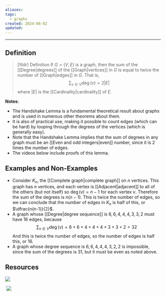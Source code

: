 ```yaml
---
aliases: 
tags:
  - graphs
created: 2024-08-02
updated:
---
```

---
## Definition 

> [!tldr] Definition
> If $G = (V,E)$ is a graph, then the sum of the [[Degree|degrees]] of the [[Graph|vertices]] in $G$ is equal to twice the number of [[Graph|edges]] in $G$. That is, 
> $$\sum_{v \in V} \deg(v) = 2 |E|$$
> where $|E|$ is the [[Cardinality|cardinality]] of $E$. 

**Notes**: 
- The Handshake Lemma is a fundamental theoretical result about graphs and is used in numerous other theorems about them. 
- It is also of practical use, making it possible to count edges (which can be hard) by looping through the degrees of the vertices (which is generally easy). 
- Note that the Handshake Lemma implies that the sum of degrees in any graph must be an [[Even and odd integers|even]] number, since it is 2 times the number of edges. 
- The videos below include proofs of this lemma. 

## Examples and Non-Examples

- Consider $K_n$, the [[Complete graph|complete graph]] on $n$ vertices. This graph has $n$ vertices, and each vertex is [[Adjacent|adjacent]] to all of the others (but not itself) so $\deg(v) = n-1$ for each vertex $v$. Therefore the sum of the degrees is $n(n-1)$. This is twice the number of edges, so we can conclude that the number of edges in $K_n$ is half of this, or $\dfrac{n(n-1)}{2}$. 
- A graph whose [[Degree|degree sequence]] is $6,6,4,4,4,3,3,2$ must have 16 edges, because
$$\sum_{v \in V} \deg(v) = 6+6+4+4+4+3+3+2 = 32$$
And this is twice the number of edges, so the number of edges is half this, or 16. 
- A graph whose degree sequence is $6,6,4,4,4,3,2,2$ is impossible, since the sum of the degrees is 31, but it must be even as noted above. 

## Resources 

![](https://www.youtube.com/watch?v=RBhqV0ZXYi0)

![]()
![](https://www.youtube.com/watch?v=j7pKBg8jWmY)
![]()